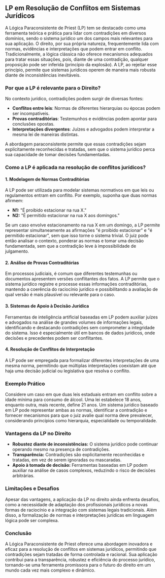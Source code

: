 
## LP em Resolução de Conflitos em Sistemas Jurídicos

A Lógica Paraconsistente de Priest (LP) tem se destacado como uma ferramenta teórica e prática para lidar com contradições em diversos domínios, sendo o sistema jurídico um dos campos mais relevantes para sua aplicação. O direito, por sua própria natureza, frequentemente lida com normas, evidências e interpretações que podem entrar em conflito. Tradicionalmente, a lógica clássica não oferece mecanismos adequados para tratar essas situações, pois, diante de uma contradição, qualquer proposição pode ser inferida (princípio da explosão). A LP, ao rejeitar esse princípio, permite que sistemas jurídicos operem de maneira mais robusta diante de inconsistências inevitáveis.

### Por que a LP é relevante para o Direito?

No contexto jurídico, contradições podem surgir de diversas fontes:

- **Conflitos entre leis**: Normas de diferentes hierarquias ou épocas podem ser incompatíveis.
- **Provas contraditórias**: Testemunhos e evidências podem apontar para conclusões opostas.
- **Interpretações divergentes**: Juízes e advogados podem interpretar a mesma lei de maneiras distintas.

A abordagem paraconsistente permite que essas contradições sejam explicitamente reconhecidas e tratadas, sem que o sistema jurídico perca sua capacidade de tomar decisões fundamentadas.

### Como a LP é aplicada na resolução de conflitos jurídicos?

#### 1. **Modelagem de Normas Contraditórias**

A LP pode ser utilizada para modelar sistemas normativos em que leis ou regulamentos entram em conflito. Por exemplo, suponha que duas normas afirmem:

- **N1:** "É proibido estacionar na rua X."
- **N2:** "É permitido estacionar na rua X aos domingos."

Se um caso envolve estacionamento na rua X em um domingo, a LP permite representar simultaneamente as afirmações "é proibido estacionar" e "é permitido estacionar", sem que isso torne o sistema trivial. O juiz pode então analisar o contexto, ponderar as normas e tomar uma decisão fundamentada, sem que a contradição leve à impossibilidade de julgamento.

#### 2. **Análise de Provas Contraditórias**

Em processos judiciais, é comum que diferentes testemunhas ou documentos apresentem versões conflitantes dos fatos. A LP permite que o sistema jurídico registre e processe essas informações contraditórias, mantendo a coerência do raciocínio jurídico e possibilitando a avaliação de qual versão é mais plausível ou relevante para o caso.

#### 3. **Sistemas de Apoio à Decisão Jurídica**

Ferramentas de inteligência artificial baseadas em LP podem auxiliar juízes e advogados na análise de grandes volumes de informações legais, identificando e destacando contradições sem comprometer a integridade do sistema. Isso é especialmente útil em bancos de dados jurídicos, onde decisões e precedentes podem ser conflitantes.

#### 4. **Resolução de Conflitos de Interpretação**

A LP pode ser empregada para formalizar diferentes interpretações de uma mesma norma, permitindo que múltiplas interpretações coexistam até que haja uma decisão judicial ou legislativa que resolva o conflito.

### Exemplo Prático

Considere um caso em que duas leis estaduais entram em conflito sobre a idade mínima para consumo de álcool. Uma lei estabelece 18 anos, enquanto outra, mais recente, define 21 anos. Um sistema jurídico baseado em LP pode representar ambas as normas, identificar a contradição e fornecer mecanismos para que o juiz avalie qual norma deve prevalecer, considerando princípios como hierarquia, especialidade ou temporalidade.

### Vantagens da LP no Direito

- **Robustez diante de inconsistências:** O sistema jurídico pode continuar operando mesmo na presença de contradições.
- **Transparência:** Contradições são explicitamente reconhecidas e tratadas, em vez de serem ignoradas ou mascaradas.
- **Apoio à tomada de decisão:** Ferramentas baseadas em LP podem auxiliar na análise de casos complexos, reduzindo o risco de decisões arbitrárias.

### Limitações e Desafios

Apesar das vantagens, a aplicação da LP no direito ainda enfrenta desafios, como a necessidade de adaptação dos profissionais jurídicos a novas formas de raciocínio e a integração com sistemas legais tradicionais. Além disso, a formalização de normas e interpretações jurídicas em linguagem lógica pode ser complexa.

### Conclusão

A Lógica Paraconsistente de Priest oferece uma abordagem inovadora e eficaz para a resolução de conflitos em sistemas jurídicos, permitindo que contradições sejam tratadas de forma controlada e racional. Sua aplicação contribui para a transparência, robustez e eficiência do processo jurídico, tornando-se uma ferramenta promissora para o futuro do direito em um mundo cada vez mais complexo e dinâmico.

